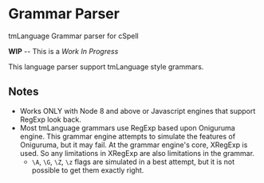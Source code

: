 # Grammar Parser
tmLanguage Grammar parser for cSpell

**WIP** -- This is a *Work In Progress*

This language parser support tmLanguage style grammars.

## Notes

- Works ONLY with Node 8 and above or Javascript engines that support RegExp look back.
- Most tmLanguage grammars use RegExp based upon Oniguruma engine. This grammar engine attempts to
simulate the features of Oniguruma, but it may fail. At the grammar engine's core, XRegExp is used.
So any limitations in XRegExp are also limitations in the grammar.
  - `\A`, `\G`, `\Z`, `\z` flags are simulated in a best attempt, but it is not possible to get them
exactly right.
